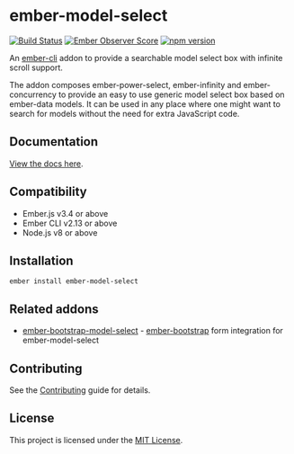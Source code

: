 ember-model-select
==============================================================================
[![Build Status](https://travis-ci.org/nickschot/ember-model-select.svg?branch=master)](https://travis-ci.org/nickschot/ember-model-select) [![Ember Observer Score](https://emberobserver.com/badges/ember-model-select.svg)](https://emberobserver.com/addons/ember-model-select) [![npm version](https://badge.fury.io/js/ember-model-select.svg)](https://badge.fury.io/js/ember-model-select)

An [ember-cli](http://www.ember-cli.com) addon to provide a searchable model select box with infinite scroll support.

The addon composes ember-power-select, ember-infinity and ember-concurrency to provide an easy to use generic model select box based on ember-data models. It can be used in any place where one might want to search for models without the need for extra JavaScript code.

Documentation
------------------------------------------------------------------------------
[View the docs here](https://nickschot.github.io/ember-model-select).

Compatibility
------------------------------------------------------------------------------

* Ember.js v3.4 or above
* Ember CLI v2.13 or above
* Node.js v8 or above


Installation
------------------------------------------------------------------------------

```
ember install ember-model-select
```

Related addons
------------------------------------------------------------------------------
 - [ember-bootstrap-model-select](https://github.com/nickschot/ember-bootstrap-model-select) - [ember-bootstrap](https://www.ember-bootstrap.com) form integration for ember-model-select


Contributing
------------------------------------------------------------------------------

See the [Contributing](CONTRIBUTING.md) guide for details.


License
------------------------------------------------------------------------------

This project is licensed under the [MIT License](LICENSE.md).
